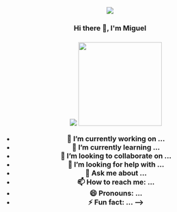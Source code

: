 <div align="center">
<img src='https://user-images.githubusercontent.com/82726832/161098390-ab36a887-d503-4365-9a58-a24e4192029a.png'>
  


<h3 align="center"> Hi there 👋, I'm Miguel<h3>
<ul>
<a href='https://github.com/MiguelBarreraDev/github-readme-stats' ><img src='https://github-readme-stats.vercel.app/api?username=MiguelBarreraDev&count_private=true&show_icons=true&theme=onedark'></a>
<a href='https://github.com/MiguelBarreraDev/github-readme-stats'><img src='https://github-readme-stats.vercel.app/api/top-langs/?username=MiguelBarreraDev&layout=compact' height='195px'/></a>
</ul>
  
- 🔭 I’m currently working on ...
- 🌱 I’m currently learning ...
- 👯 I’m looking to collaborate on ...
- 🤔 I’m looking for help with ...
- 💬 Ask me about ...
- 📫 How to reach me: ...
- 😄 Pronouns: ...
- ⚡ Fun fact: ...
-->
